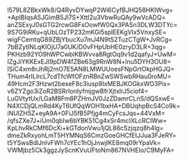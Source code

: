l579L8ZBkxWk8/Q4RyvDYwqP2Wi6CyfBJHQ58HKIWvg=
+ApIBIqsA5JGimB5JI7S+XttI2u3VbwRuQAy9wVcADQ=
anZSExyJ0sGTG2rcwG8FsOowfW0Qx3PASn3DLW3DTYc=
9S7G9iRKu+qUbLOzTP232mKGi5splEEKgVIx5VnxySE=
wigFCemtqG89ZBjYbucXu7mJ4N9tS2TuzCTgW+JvRCg=
7bBZytINLqKlOjU7a0UK/D0vFHpUbHE0zryD3LR+3qg=
PKHzb92YO9hWPCwblKBWvva8RgtOq9v1d2qafyJ+UwM=
IZgJiYKKExEJI9pDW4fZBe63g9RnW8N+lnu5DYH3OU8=
ISiC4xm8rJhRj2mO7E5AN8LMWUUoesFNpGrtOkpHGJQ=
THum4rILlrcL7cdTfcWfOFznRBnZwSWSwbRHau0roMU=
49Hcm2F3Hzwt2beseF8c3iusp9IxMEBJKOGkxWO3Pis=
v6ZYZgo3iZoR2BSRrIonIyfmjgwBfrXjtxlrJ5ciof4=
LuGVtytUx/LGaM8Fm8PZHmJV0JzZDamrCLnS/dQSxwE=
N4XCDjQLmRd4KyT6UfQqWOH1bxHA+DBUqhpBcS4Co9k=
iNUlZH5Z+eyA9A+0FiJ5fB5Pfjg4mCyFcsJqs+44VxM=
/qfsZXe7J+iUm0qbIw6bYBK51Cg4xSr4mcIXLcRCIWw=
KpLhvRkCMf6DcXi+kGTdonVwu1jQL86cSzjqzq8h4lg=
dmeZkRxyohLmT5HYMNqS6CmzGoeGHCfEtJJua3FJeRY=
t5YSwsBdlJnIvFWh7cYEc1hOjJnwjlKE8mq09rYpaVk=
VWMjbz5Ck3ggzJyScnKVuUFtoNm867NVHEIo/C9MyFA=
